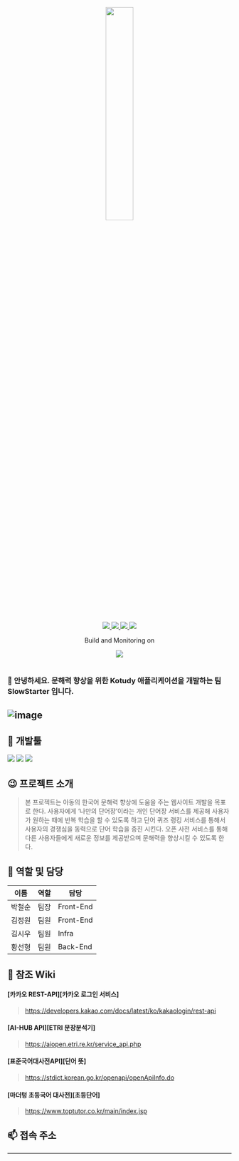 <p align=center><img width="35%" src="https://user-images.githubusercontent.com/28853329/183432749-5acff973-a5be-4bf2-ac68-86d3ddd5b123.png"/><p/>
<p align=center>
<a href="https://www.npmjs.com/">
  <img src="https://img.shields.io/badge/build-pending-yellow?style=flat-square">
</a>
<a href="https://www.npmjs.com/">
<img src="https://img.shields.io/badge/npm-v8.1.2-blue?style=flat-square">
</a>
<a href="https://nextjs.org/">
<img src="https://img.shields.io/badge/next.js-v12.1.0-blue?style=flat-square">
</a>
<a href="https://nodejs.org/">
<img src="https://img.shields.io/badge/node.js-v16.13.2-blue?style=flat-square">
</a>
</p>
<p align=center>
Build and Monitoring on
</p>
<p align=center>
<a href="https://accordions.co.kr/">
<img src="https://user-images.githubusercontent.com/28720642/179758210-c724957e-c2a9-4c14-93da-973cb66bc774.png">
</a>
  </p>
  

# 
###               👋 안녕하세요. 문해력 향상을 위한 Kotudy 애플리케이션을 개발하는 팀 SlowStarter 입니다.
## ![image](https://user-images.githubusercontent.com/28853329/179004765-6ae17bcc-0a17-4bbd-a41a-0cd60d7b24b7.png)
## 🌱 개발툴
<p>
<a>
<img src="https://img.shields.io/badge/VScode-FFCA28?style=for-the-badge&logo=appveyor"/>
  </a>
  <a>
<img src="https://img.shields.io/badge/Eclipse-FFFA62?style=for-the-badge&logo=appveyor"/>
  </a>
  <a>
<img src="https://img.shields.io/badge/Kubernetes-F2F362?style=for-the-badge&logo=appveyor"/>
  </a>
</p>
  
## 😉 프로젝트 소개
> 본 프로젝트는 아동의 한국어 문해력 향상에 도움을 주는 웹사이트 개발을 목표로 한다. 사용자에게 ‘나만의 단어장’이라는 개인 단어장 서비스를 제공해 사용자가 원하는 때에 반복 학습을 할 수 있도록 하고 단어 퀴즈 랭킹 서비스를 통해서 사용자의 경쟁심을 동력으로 단어 학습을 증진 시킨다. 오픈 사전 서비스를 통해 다른 사용자들에게 새로운 정보를 제공받으며 문해력을 향상시킬 수 있도록 한다. 

##  🍎 역할 및 담당

| 이름 | 역할 | 담당 |
| ------ | -- | -- |
| 박철순 | 팀장 | Front-End |
| 김정원 | 팀원 | Front-End |
| 김시우 | 팀원 | Infra |
| 황선형 | 팀원 | Back-End |

## 💬 참조 Wiki
#### [카카오 REST-API][카카오 로그인 서비스]
> https://developers.kakao.com/docs/latest/ko/kakaologin/rest-api
#### [AI-HUB API][ETRI 문장분석기]
> https://aiopen.etri.re.kr/service_api.php
#### [표준국어대사전API][단어 뜻]
> https://stdict.korean.go.kr/openapi/openApiInfo.do
#### [마더텅 초등국어 대사전][초등단어]
> https://www.toptutor.co.kr/main/index.jsp
## 📫 접속 주소
####


---


